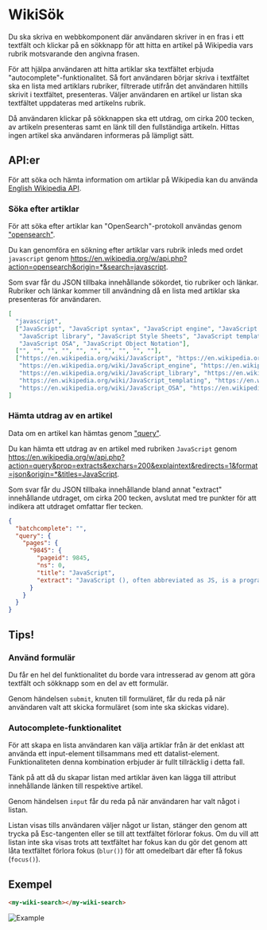 # WikiSök

Du ska skriva en webbkomponent där användaren skriver in en fras i ett textfält och klickar på en sökknapp för att hitta en artikel på Wikipedia vars rubrik motsvarande den angivna frasen.

För att hjälpa användaren att hitta artiklar ska textfältet erbjuda "autocomplete"-funktionalitet. Så fort användaren börjar skriva i textfältet ska en lista med artiklars rubriker, filtrerade utifrån det användaren hittills skrivit i textfältet, presenteras. Väljer användaren en artikel ur listan ska textfältet uppdateras med artikelns rubrik.

Då användaren klickar på sökknappen ska ett utdrag, om cirka 200 tecken, av artikeln presenteras samt en länk till den fullständiga artikeln. Hittas ingen artikel ska användaren informeras på lämpligt sätt.

## API:er

För att söka och hämta information om artiklar på Wikipedia kan du använda [English Wikipedia API](https://en.wikipedia.org/w/api.php).

### Söka efter artiklar

För att söka efter artiklar kan "OpenSearch"-protokoll användas genom ["opensearch"](https://en.wikipedia.org/w/api.php?action=help&modules=opensearch).

Du kan genomföra en sökning efter artiklar vars rubrik inleds med ordet `javascript` genom https://en.wikipedia.org/w/api.php?action=opensearch&origin=*&search=javascript.

Som svar får du JSON tillbaka innehållande sökordet, tio rubriker och länkar. Rubriker och länkar kommer till användning då en lista med artiklar ska presenteras för användaren.

```json
[
  "javascript",
  ["JavaScript", "JavaScript syntax", "JavaScript engine", "JavaScript InfoVis Toolkit", 
   "JavaScript library", "JavaScript Style Sheets", "JavaScript templating", "JavaScriptMVC",
   "JavaScript OSA", "JavaScript Object Notation"],
  ["", "", "", "", "", "", "", "", "", ""],
  ["https://en.wikipedia.org/wiki/JavaScript", "https://en.wikipedia.org/wiki/JavaScript_syntax",
   "https://en.wikipedia.org/wiki/JavaScript_engine", "https://en.wikipedia.org/wiki/JavaScript_InfoVis_Toolkit", 
   "https://en.wikipedia.org/wiki/JavaScript_library", "https://en.wikipedia.org/wiki/JavaScript_Style_Sheets"
   "https://en.wikipedia.org/wiki/JavaScript_templating", "https://en.wikipedia.org/wiki/JavaScriptMVC",
   "https://en.wikipedia.org/wiki/JavaScript_OSA", "https://en.wikipedia.org/wiki/JavaScript_Object_Notation"]
]
```

### Hämta utdrag av en artikel

Data om en artikel kan hämtas genom ["query"](https://en.wikipedia.org/w/api.php?action=help&modules=query).

Du kan hämta ett utdrag av en artikel med rubriken `JavaScript` genom https://en.wikipedia.org/w/api.php?action=query&prop=extracts&exchars=200&explaintext&redirects=1&format=json&origin=*&titles=JavaScript.

Som svar får du JSON tillbaka innehållande bland annat "extract" innehållande utdraget, om cirka 200 tecken, avslutat med tre punkter för att indikera att utdraget omfattar fler tecken.

```json
{
  "batchcomplete": "",
  "query": {
    "pages": {
      "9845": {
        "pageid": 9845,
        "ns": 0,
        "title": "JavaScript",
        "extract": "JavaScript (), often abbreviated as JS, is a programming language that conforms to the ECMAScript specification. JavaScript is high-level, often just-in-time compiled, and multi-paradigm. It has curly..."
      }
    }
  }
}
```

## Tips!

### Använd formulär

Du får en hel del funktionalitet du borde vara intresserad av genom att göra textfält och sökknapp som en del av ett formulär.

Genom händelsen `submit`, knuten till formuläret, får du reda på när användaren valt att skicka formuläret (som inte ska skickas vidare).

### Autocomplete-funktionalitet

För att skapa en lista användaren kan välja artiklar från är det enklast att använda ett input-element tillsammans med ett datalist-element. Funktionaliteten denna kombination erbjuder är fullt tillräcklig i detta fall.

Tänk på att då du skapar listan med artiklar även kan lägga till attribut innehållande länken till respektive artikel.

Genom händelsen `input` får du reda på när användaren har valt något i listan.

Listan visas tills användaren väljer något ur listan, stänger den genom att trycka på Esc-tangenten eller se till att textfältet förlorar fokus. Om du vill att listan inte ska visas trots att textfältet har fokus kan du gör det genom att låta textfältet förlora fokus (`blur()`) för att omedelbart där efter få fokus (`focus()`).

## Exempel

```html
<my-wiki-search></my-wiki-search>
```

![Example](./.readme/example.gif)
